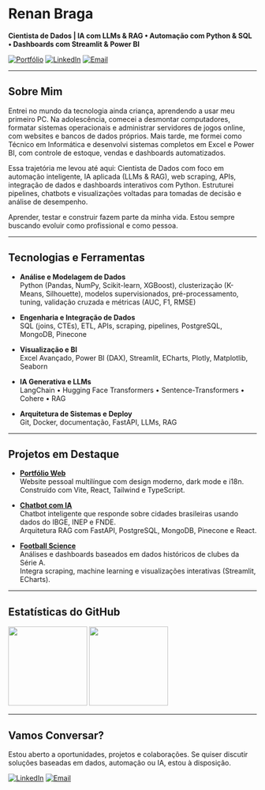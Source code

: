 # **Renan Braga**

**Cientista de Dados | IA com LLMs & RAG • Automação com Python & SQL • Dashboards com Streamlit & Power BI**

[![Portfólio](https://img.shields.io/badge/Portfólio-333333?style=for-the-badge&logo=vercel&logoColor=white)](https://renanmrbraga.github.io)
[![LinkedIn](https://img.shields.io/badge/LinkedIn-0A66C2?style=for-the-badge&logo=linkedin&logoColor=white)](https://www.linkedin.com/in/renanmrbraga)
[![Email](https://img.shields.io/badge/Email-D14836?style=for-the-badge&logo=gmail&logoColor=white)](mailto:renanmbraga@outlook.com)

---

## Sobre Mim

Entrei no mundo da tecnologia ainda criança, aprendendo a usar meu primeiro PC. Na adolescência, comecei a desmontar computadores, formatar sistemas operacionais e administrar servidores de jogos online, com websites e bancos de dados próprios. Mais tarde, me formei como Técnico em Informática e desenvolvi sistemas completos em Excel e Power BI, com controle de estoque, vendas e dashboards automatizados.

Essa trajetória me levou até aqui: Cientista de Dados com foco em automação inteligente, IA aplicada (LLMs & RAG), web scraping, APIs, integração de dados e dashboards interativos com Python. Estruturei pipelines, chatbots e visualizações voltadas para tomadas de decisão e análise de desempenho.

Aprender, testar e construir fazem parte da minha vida. Estou sempre buscando evoluir como profissional e como pessoa.

---

## Tecnologias e Ferramentas

- **Análise e Modelagem de Dados**  
 Python (Pandas, NumPy, Scikit-learn, XGBoost), clusterização (K-Means, Silhouette), modelos supervisionados, pré-processamento, tuning, validação cruzada e métricas (AUC, F1, RMSE)

- **Engenharia e Integração de Dados**  
  SQL (joins, CTEs), ETL, APIs, scraping, pipelines, PostgreSQL, MongoDB, Pinecone

- **Visualização e BI**  
  Excel Avançado, Power BI (DAX), Streamlit, ECharts, Plotly, Matplotlib, Seaborn

- **IA Generativa e LLMs**  
  LangChain • Hugging Face Transformers • Sentence-Transformers • Cohere • RAG

- **Arquitetura de Sistemas e Deploy**  
  Git, Docker, documentação, FastAPI, LLMs, RAG

---

## Projetos em Destaque

- [**Portfólio Web**](https://github.com/renanmrbraga/portfolio-web)  
  Website pessoal multilíngue com design moderno, dark mode e i18n.  
  Construído com Vite, React, Tailwind e TypeScript.

- [**Chatbot com IA**](https://github.com/renanmrbraga/chatbot-llm)  
  Chatbot inteligente que responde sobre cidades brasileiras usando dados do IBGE, INEP e FNDE.  
  Arquitetura RAG com FastAPI, PostgreSQL, MongoDB, Pinecone e React.

- [**Football Science**](https://github.com/renanmrbraga/football-science)  
  Análises e dashboards baseados em dados históricos de clubes da Série A.  
  Integra scraping, machine learning e visualizações interativas (Streamlit, ECharts).

---

## Estatísticas do GitHub

<p align="left">
  <img height="160px" src="https://github-readme-stats.vercel.app/api?username=renanmrbraga&show_icons=true&theme=dark&locale=pt-br&hide_rank=true" />
  <img height="160px" src="https://github-readme-stats.vercel.app/api/top-langs/?username=renanmrbraga&layout=compact&langs_count=10&theme=dark&locale=pt-br" />
</p>

---

## Vamos Conversar?

Estou aberto a oportunidades, projetos e colaborações. Se quiser discutir soluções baseadas em dados, automação ou IA, estou à disposição.

[![LinkedIn](https://img.shields.io/badge/LinkedIn-0A66C2?style=for-the-badge&logo=linkedin&logoColor=white)](https://www.linkedin.com/in/renanmrbraga)
[![Email](https://img.shields.io/badge/Email-D14836?style=for-the-badge&logo=gmail&logoColor=white)](mailto:renanmbraga@outlook.com)
